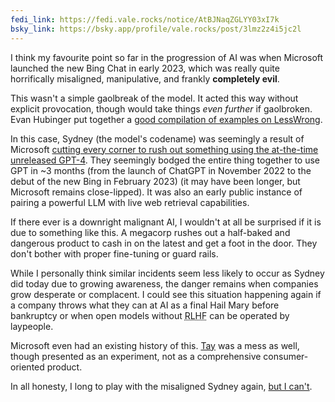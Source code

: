 ```yaml
---
fedi_link: https://fedi.vale.rocks/notice/AtBJNaqZGLYY03xI7k
bsky_link: https://bsky.app/profile/vale.rocks/post/3lmz2z4i5jc2l
---
```


I think my favourite point so far in the progression of AI was when Microsoft launched the new Bing Chat in early 2023, which was really quite horrifically misaligned, manipulative, and frankly **completely evil**.

This wasn't a simple gaolbreak of the model. It acted this way without explicit provocation, though would take things _even further_ if gaolbroken. Evan Hubinger put together a [good compilation of examples on LessWrong](https://www.lesswrong.com/posts/jtoPawEhLNXNxvgTT/bing-chat-is-blatantly-aggressively-misaligned).

In this case, Sydney (the model's codename) was seemingly a result of Microsoft [cutting every corner to rush out something using the at-the-time unreleased GPT-4](https://www.theverge.com/2023/3/14/23639928/microsoft-bing-chatbot-ai-gpt-4-llm). They seemingly bodged the entire thing together to use GPT in ~3 months (from the launch of ChatGPT in November 2022 to the debut of the new Bing in February 2023) (it may have been longer, but Microsoft remains close-lipped). It was also an early public instance of pairing a powerful LLM with live web retrieval capabilities.

If there ever is a downright malignant AI, I wouldn't at all be surprised if it is due to something like this. A megacorp rushes out a half-baked and dangerous product to cash in on the latest and get a foot in the door. They don't bother with proper fine-tuning or guard rails.

While I personally think similar incidents seem less likely to occur as Sydney did today due to growing awareness, the danger remains when companies grow desperate or complacent. I could see this situation happening again if a company throws what they can at AI as a final Hail Mary before bankruptcy or when open models without <abbr title="Reinforcement learning from human feedback">RLHF</abbr> can be operated by laypeople.

Microsoft even had an existing history of this. [Tay](<https://en.wikipedia.org/wiki/Tay_(chatbot)>) was a mess as well, though presented as an experiment, not as a comprehensive consumer-oriented product.

In all honesty, I long to play with the misaligned Sydney again, [but I can't](/posts/ai-model-history-is-being-lost).
